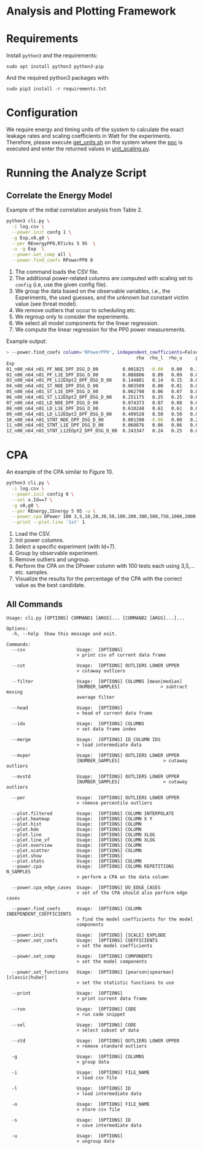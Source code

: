 # Analysis and Plotting Framework


# Requirements


Install `python3` and the requirements:

```
sudo apt install python3 python3-pip
```

And the required python3 packages with:

```
sudo pip3 install -r requirements.txt
```

# Configuration

We require energy and timing units of the system to calculate the exact leakage rates and scaling coefficients in Watt for the experiments.
Therefore, please execute [get_units.sh](../poc/get_units.sh) on the system where the [poc](../poc) is executed and enter the returned values in [unit_scaling.py](unit_scaling.py).

# Running the Analyze Script

## Correlate the Energy Model
Example of the initial correlation analysis from Table 2.

```bash
python3 cli.py \
  -i log.csv \
  --power.init confg 1 \
  -g Exp,v0,g0 \
  --per REnergyPP0,RTicks 5 95  \
  -u -g Exp  \
  --power.set_comp all \
  --power.find_coefs RPowerPP0 0
```

1) The command loads the CSV file.
2) The additional power-related columns are computed with scaling set to `config` (i.e, use the given config file).
3) We group the data based on the observable variables, i.e., the Experiments, the used guesses, and the unknown but constant victim value (see threat model).
4) We remove outliers that occur to scheduling etc.
5) We regroup only to consider the experiments.
6) We select all model components for the linear regression.
7) We compute the linear regression for the PP0 power measurements.

Example output:
```bash
> --power.find_coefs column='RPowerPP0', independent_coefficients=False
                                                rho  rho_l  rho_u     pv  hd_v0_g0  hd_v1_g1  hd_v1_v0  hd_g1_g0  hd_v1_g0     hw_g0     hw_g1     hw_v0     hw_v1       N       SNR
Exp                                                                                                                                                                                 
01_n00_n64_n01_PF_NOE_DPF_DSG_D_00         0.001825  -0.00   0.00   0.16  0.000000  0.000000  0.000195  0.000066  0.000098  0.000000  0.000063  0.000337  0.000118  601135  0.000000
02_n00_n64_n01_PF_L1E_DPF_DSG_D_00         0.088806   0.09   0.09   0.00  0.003258  0.003207  0.000000  0.000000  0.000000  0.010426  0.010537  0.001472  0.001315  575321  0.678784
03_n00_n64_n01_PF_L12EOpt2_DPF_DSG_D_00    0.144881   0.14   0.15   0.00  0.001531  0.001692  0.001866  0.021410  0.000654  0.006291  0.006394  0.000000  0.000000  578844  0.203599
04_n00_n64_n01_ST_NOE_DPF_DSG_D_00         0.003509   0.00   0.01   0.01  0.000041  0.000415  0.000211  0.000264  0.000077  0.000000  0.000000  0.000393  0.000084  582063  0.004702
05_n00_n64_n01_ST_L1E_DPF_DSG_D_00         0.062798   0.06   0.07   0.00  0.001529  0.001598  0.000000  0.003959  0.000000  0.004034  0.006128  0.000474  0.000430  572005  0.259520
06_n00_n64_n01_ST_L12EOpt2_DPF_DSG_D_00    0.251175   0.25   0.25   0.00  0.003916  0.005050  0.005152  0.061032  0.002637  0.010325  0.033747  0.000772  0.005074  598650  0.506089
07_n00_n64_n01_LD_NOE_DPF_DSG_D_00         0.074373   0.07   0.08   0.00  0.013612  0.000014  0.000000  0.000187  0.000028  0.008644  0.000081  0.000459  0.000345  569656  3.962873
08_n00_n64_n01_LD_L1E_DPF_DSG_D_00         0.610248   0.61   0.61   0.00  0.017648  0.008242  0.000000  0.000000  0.000000  0.177964  0.079366  0.010929  0.006136  581152  3.726701
09_n00_n64_n01_LD_L12EOpt2_DPF_DSG_D_00    0.499520   0.50   0.50   0.00  0.008374  0.003646  0.004012  0.042198  0.003011  0.096289  0.040578  0.007548  0.004854  587375  1.654727
10_n00_n64_n01_STNT_NOE_DPF_DSG_D_00       0.001390  -0.00   0.00   0.29  0.000000  0.000167  0.000000  0.000000  0.000165  0.000098  0.000094  0.000000  0.000000  583459  0.000729
11_n00_n64_n01_STNT_L1E_DPF_DSG_D_00       0.060876   0.06   0.06   0.00  0.001346  0.001516  0.000084  0.003504  0.000284  0.003924  0.005650  0.000787  0.000835  592903  0.234321
12_n00_n64_n01_STNT_L12EOpt2_DPF_DSG_D_00  0.243347   0.24   0.25   0.00  0.003951  0.005141  0.005546  0.059606  0.002653  0.010118  0.033187  0.001741  0.003478  608419  0.513221
```



# CPA
An example of the CPA similar to Figure 10.

```bash
python3 cli.py \
  -i log.csv \
  --power.init config 0 \
  --sel x.Id==7 \
  -g v0,g0 \
  --per REnergy,IEnergy 5 95 -u \
  --power.cpa DPower 100 3,5,10,20,30,50,100,200,300,500,750,1000,2000,3000,5000,10000 \
  --print --plot.line '1st' 1
```

1) Load the CSV.
2) Init power columns.
3) Select a specific experiment (with Id=7).
4) Group by observable experiment.
5) Remove outliers and ungroup.
6) Perform the CPA on the DPower column with 100 tests each using 3,5,... etc. samples.
7) Visualize the results for the percentage of the CPA with the correct value as the best candidate.


## All Commands

```
Usage: cli.py [OPTIONS] COMMAND1 [ARGS]... [COMMAND2 [ARGS]...]...

Options:
  -h, --help  Show this message and exit.

Commands:
  --csv                   Usage:  [OPTIONS]
                          > print csv of current data frame

  --cut                   Usage:  [OPTIONS] OUTLIERS LOWER UPPER
                          > cutaway outliers

  --filter                Usage:  [OPTIONS] COLUMNS [mean|median]
                          [NUMBER_SAMPLES]               > subtract moving
                          average filter

  --head                  Usage:  [OPTIONS]
                          > head of current data frame

  --idx                   Usage:  [OPTIONS] COLUMNS
                          > set data frame index

  --merge                 Usage:  [OPTIONS] ID_COLUMN IDS
                          > load intermediate data

  --mvper                 Usage:  [OPTIONS] OUTLIERS LOWER UPPER
                          [NUMBER_SAMPLES]                > cutaway outliers

  --mvstd                 Usage:  [OPTIONS] OUTLIERS LOWER UPPER
                          [NUMBER_SAMPLES]                > cutaway outliers

  --per                   Usage:  [OPTIONS] OUTLIERS LOWER UPPER
                          > remove percentile outliers

  --plot.filtered         Usage:  [OPTIONS] COLUMN INTERPOLATE
  --plot.heatmap          Usage:  [OPTIONS] COLUMN X Y
  --plot.hist             Usage:  [OPTIONS] COLUMN
  --plot.kde              Usage:  [OPTIONS] COLUMN
  --plot.line             Usage:  [OPTIONS] COLUMN XLOG
  --plot.line_xf          Usage:  [OPTIONS] COLUMN XLOG
  --plot.overview         Usage:  [OPTIONS] COLUMN
  --plot.scatter          Usage:  [OPTIONS] COLUMN
  --plot.show             Usage:  [OPTIONS]
  --plot.stats            Usage:  [OPTIONS] COLUMN
  --power.cpa             Usage:  [OPTIONS] COLUMN REPETITIONS N_SAMPLES
                          > perform a CPA on the data column

  --power.cpa_edge_cases  Usage:  [OPTIONS] DO_EDGE_CASES
                          > set of the CPA should also perform edge cases

  --power.find_coefs      Usage:  [OPTIONS] COLUMN INDEPENDENT_COEFFICIENTS
                          > find the model coefficients for the model
                          components

  --power.init            Usage:  [OPTIONS] [SCALE] EXPLODE
  --power.set_coefs       Usage:  [OPTIONS] COEFFICIENTS
                          > set the model coefficients

  --power.set_comp        Usage:  [OPTIONS] COMPONENTS
                          > set the model components

  --power.set_functions   Usage:  [OPTIONS] [pearson|spearman] [classic|huber]
                          > set the statistic functions to use

  --print                 Usage:  [OPTIONS]
                          > print current data frame

  --run                   Usage:  [OPTIONS] CODE
                          > run code snippet

  --sel                   Usage:  [OPTIONS] CODE
                          > select subset of data

  --std                   Usage:  [OPTIONS] OUTLIERS LOWER UPPER
                          > remove standard outliers

  -g                      Usage:  [OPTIONS] COLUMNS
                          > group data

  -i                      Usage:  [OPTIONS] FILE_NAME
                          > load csv file

  -l                      Usage:  [OPTIONS] ID
                          > load intermediate data

  -o                      Usage:  [OPTIONS] FILE_NAME
                          > store csv file

  -s                      Usage:  [OPTIONS] ID
                          > save intermediate data

  -u                      Usage:  [OPTIONS]
                          > ungroup data
```
